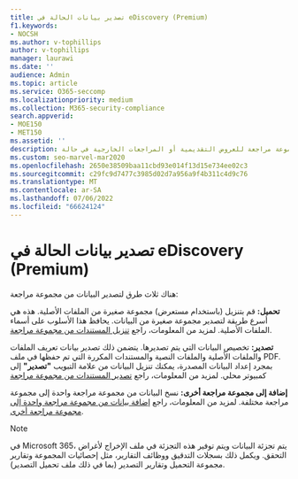 ```yaml
---
title: تصدير بيانات الحالة في eDiscovery (Premium)
f1.keywords:
- NOCSH
ms.author: v-tophillips
author: v-tophillips
manager: laurawi
ms.date: ''
audience: Admin
ms.topic: article
ms.service: O365-seccomp
ms.localizationpriority: medium
ms.collection: M365-security-compliance
search.appverid:
- MOE150
- MET150
ms.assetid: ''
description: تعرف على كيفية تصدير المحتوى أو تنزيله من مجموعة مراجعة للعروض التقديمية أو المراجعات الخارجية في حالة eDiscovery (Premium).
ms.custom: seo-marvel-mar2020
ms.openlocfilehash: 2650e38509baa11cbd93e014f13d15e734ee02c3
ms.sourcegitcommit: c29fc9d7477c3985d02d7a956a9f4b311c4d9c76
ms.translationtype: MT
ms.contentlocale: ar-SA
ms.lasthandoff: 07/06/2022
ms.locfileid: "66624124"
---
```

# <a name="export-case-data-in-ediscovery-premium"></a>تصدير بيانات الحالة في eDiscovery (Premium)

هناك ثلاث طرق لتصدير البيانات من مجموعة مراجعة:

**تحميل:** قم بتنزيل (باستخدام مستعرض) مجموعة صغيرة من الملفات الأصلية. هذه هي أسرع طريقة لتصدير مجموعة صغيرة من البيانات. يحافظ هذا الأسلوب على أسماء الملفات الأصلية. لمزيد من المعلومات، راجع [تنزيل المستندات من مجموعة مراجعة](download-documents-from-review-set.md).

**تصدير:** تخصيص البيانات التي يتم تصديرها. يتضمن ذلك تصدير بيانات تعريف الملفات والملفات الأصلية والملفات النصية والمستندات المكررة التي تم حفظها في ملف PDF. بمجرد إعداد البيانات المصدرة، يمكنك تنزيل البيانات من علامة التبويب **"تصدير"** إلى كمبيوتر محلي. لمزيد من المعلومات، راجع [تصدير المستندات من مجموعة مراجعة](export-documents-from-review-set.md)

**إضافة إلى مجموعة مراجعة أخرى:** نسخ البيانات من مجموعة مراجعة واحدة إلى مجموعة مراجعة مختلفة. لمزيد من المعلومات، راجع [إضافة بيانات من مجموعة مراجعة واحدة إلى مجموعة مراجعة أخرى](add-data-to-review-set-from-another-review-set.md).

> [!NOTE]
> في Microsoft 365، يتم تجزئة البيانات ويتم توفير هذه التجزئة في ملف الإخراج لأغراض التحقق. ويكمل ذلك بسجلات التدقيق ووظائف التقارير، مثل إحصائيات المجموعة وتقارير مجموعة التحميل وتقارير التصدير (بما في ذلك ملف تحميل التصدير).
